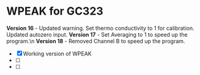 # WPEAK for GC323
**Version 16** - Updated warning. Set thermo conductivity to 1 for calibration. Updated autozero input.
**Version 17** - Set Averaging to 1 to speed up the program.\n
**Version 18** - Removed Channel B to speed up the program.

- [x] Working version of WPEAK
- [ ]
- [ ]
